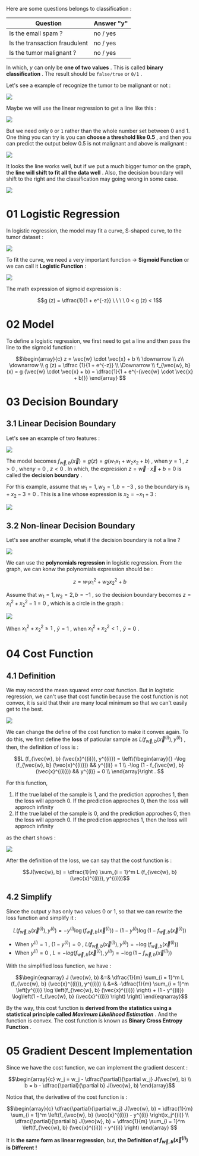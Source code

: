 Here are some questions belongs to classification : 

| Question | Answer "y" |
| -------- | ---------- |
|Is the email spam ? | no / yes|
|Is the transaction fraudulent | no / yes |
|Is the tumor malignant ? | no / yes |

In which, $y$ can only be **one of two values** . This is called **binary classification** . The result should be `false/true` or `0/1` .

Let's see a example of recognize the tumor to be malignant or not : 

![](imgs/tumor_mag.png)

Maybe we will use the linear regression to get a line like this : 

![](imgs/tumor_lin.png)

But we need only `0` or `1` rather than the whole number set between 0 and 1. One thing you can try is you can **choose a threshold like 0.5** , and then you can predict the output below 0.5 is not malignant and above is malignant : 

![](imgs/tumor_lin_pre.png)

It looks the line works well, but if we put a much bigger tumor on the graph, the **line will shift to fit all the data well** . Also, the decision boundary will shift to the right and the classification may going wrong in some case.

![](imgs/shift_boundary.png)

# 01 Logistic Regression

In logistic regression, the model may fit a curve, S-shaped curve, to the tumor dataset : 

![](imgs/logistic_curve.png)

To fit the curve, we need a very important function -> **Sigmoid Function** or we can call it **Logistic Function** : 

![](imgs/sigmoid_func.png)

The math expression of sigmoid expression is :

$$g (z) = \dfrac{1}{1 + e^{-z}} \ \ \ \ 0 < g (z) < 1$$

# 02 Model

To define a logistic regression, we first need to get a line and then pass the line to the sigmoid function : 

$$\begin{array}{c}
z = \vec{w} \cdot \vec{x} + b \\
\downarrow \\
z\\
\downarrow \\
g (z) = \dfrac {1}{1 + e^{-z}} \\
\Downarrow \\
f_{\vec{w}, b} (x) = g (\vec{w} \cdot \vec{x} + b) = \dfrac{1}{1 + e^{-(\vec{w} \cdot \vec{x} + b)}} 
\end{array}
$$

# 03 Decision Boundary

## 3.1 Linear Decision Boundary

Let's see an example of two features : 

![](imgs/two_features.png)

The model becomes $f_{\vec{w}, b} (\vec{x}) = g (z) = g (w_1x_1 +  w_2x_2 + b)$ , when $y = 1$ , $z > 0$ , when$y = 0$ , $z < 0$ . In which, the expression $z = \vec{w} \cdot \vec{x} + b = 0$ is called the **decision boundary** . 

For this example, assume that $w_1 = 1, w_2 = 1, b = -3$ , so the boundary is $x_1 + x_2 - 3 = 0$ . This is a line whose expression is $x_2 = -x_1 + 3$ : 

![](imgs/decision_boundary.png)

## 3.2 Non-linear Decision Boundary

Let's see another example, what if the decision boundary is not a line ?

![](imgs/non_lin_boud.png)

We can use the **polynomials regression** in logistic regression. From the graph, we can konw the polynomials expression should be : 

$$z = w_1x_1^2 + w_2x_2^2 + b$$

Assume that $w_1 = 1, w_2 = 2, b = -1$ , so the decision boundary becomes $z = x_1^2 + x_2^2 - 1 = 0$ , which is a circle in the graph : 

![](imgs/non_lin_bound.png)

When $x_1^2 + x_2^2 \ge 1$ , $\hat{y} = 1$ , when $x_1^2 + x_2^2 < 1$ , $\hat{y} = 0$ .

# 04 Cost Function

## 4.1 Definition

We may record the mean squared error cost function. But in logitstic regression, we can't use that cost functin because the cost function is not convex, it is said that their are many local minimum so that we can't easily get to the best.

![](imgs/non_convex.png)

We can change the define of the cost function to make it convex again. To do this, we first define the **loss** of paticular sample as $L (f_{\vec{w}, b} (\vec{x}^{(i)}), y^{(i)})$ , then, the definition of loss is :

$$L (f_{\vec{w}, b} (\vec{x}^{(i)}), y^{(i)}) = 
\left\{\begin{array}{}
-\log (f_{\vec{w}, b} (\vec{x}^{(i)})) && y^{(i)} = 1 \\
-\log (1 - f_{\vec{w}, b} (\vec{x}^{(i)})) && y^{(i)} = 0 \\
\end{array}\right .
$$

For this function, 

1. If the true label of the sample is 1, and the prediction approches 1, then the loss will approch 0. If the prediction approches 0, then the loss will approch infinity
2. If the true label of the sample is 0, and the prediction approches 0, then the loss will approch 0. If the prediction approches 1, then the loss will approch infinity

as the chart shows : 

![](imgs/logi_loss.png)

After the definition of the loss, we can say that the cost function is : 

$$J(\vec{w}, b) = \dfrac{1}{m} \sum_{i = 1}^m L (f_{\vec{w}, b} (\vec{x}^{(i)}), y^{(i)})$$

## 4.2 Simplify

Since the output $y$ has only two values 0 or 1, so that we can rewrite the loss function and simplify it : 

$$L \left(f_{\vec{w}, b} (\vec{x}^{(i)}), y^{(i)}\right)
= -y^{(i)} \log \left(f_{\vec{w}, b} (\vec{x}^{(i)})\right) - (1 - y^{(i)}) \log \left(1 - f_{\vec{w}, b} (\vec{x}^{(i)})\right)$$

- When $y^{(i)} = 1$ , $(1 - y^{(i)}) = 0$ , $L\left(f_{\vec{w}, b} (\vec{x}^{(i)}), y^{(i)}\right) = - \log \left(f_{\vec{w}, b} (\vec{x}^{(i)}) \right)$ 
- When $y^{(i)} = 0$ , $L = - log \left (f_{\vec{w}, b} (\vec{x}^{(i)}), y^{(i)} \right) = - \log \left(1 - f_{\vec{w}, b} (\vec{x}^{(i)}) \right)$ 

With the simplified loss function, we have : 

$$\begin{eqnarray}
J (\vec{w}, b) &=& \dfrac{1}{m} \sum_{i = 1}^m L (f_{\vec{w}, b} (\vec{x}^{(i)}), y^{(i)}) \\
&=& -\dfrac{1}{m} \sum_{i = 1}^m \left[y^{(i)} \log \left(f_{\vec{w}, b} (\vec{x}^{(i)}) \right) + (1 - y^{(i)}) \log\left(1 - f_{\vec{w}, b} (\vec{x}^{(i)}) \right) \right]
\end{eqnarray}$$

By the way, this cost function is **derived from the statistics using a statistical principle called *Maximum Likelihood Estimation*** . And the function is convex. The cost function is known as **Binary Cross Entropy Function** .

# 05 Gradient Descent Implementation

Since we have the cost function, we can implement the gradient descent : 

$$\begin{array}{c}
w_j = w_j - \dfrac{\partial}{\partial w_j} J(\vec{w}, b) \\
b = b - \dfrac{\partial}{\partial b} J(\vec{w}, b)
\end{array}$$

Notice that, the derivative of the cost function is : 

$$\begin{array}{c}
\dfrac{\partial}{\partial w_j} J(\vec{w}, b)
= \dfrac{1}{m} \sum_{i = 1}^m \left(f_{\vec{w}, b} (\vec{x}^{(i)}) - y^{(i)} \right)x_j^{(i)} \\
\dfrac{\partial}{\partial b} J(\vec{w}, b)
= \dfrac{1}{m} \sum_{i = 1}^m \left(f_{\vec{w}, b} (\vec{x}^{(i)}) - y^{(i)} \right)
\end{array}
$$

It is **the same form as linear regression**, but, **the Definition of $f_{\vec{w}, b} (\vec{x}^{(i)})$ is Different !** 